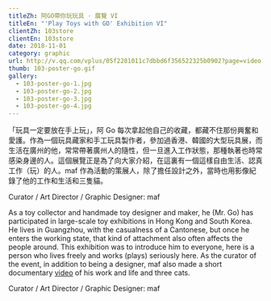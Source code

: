 ```yaml
---
titleZh: 阿GO帶你玩玩具 · 展覽 VI
titleEn: "'Play Toys with GO' Exhibition VI"
clientZh: 103store
clientEn: 103store
date: 2018-11-01
category: graphic
url: http://v.qq.com/vplus/05f2281011c7dbbd6f356522325b0902?page=video
thumb: 103-poster-go.gif
gallery:
  - 103-poster-go-1.jpg
  - 103-poster-go-2.jpg
  - 103-poster-go-3.jpg
  - 103-poster-go-4.jpg
---
```


「玩具一定要放在手上玩」，阿 Go 每次拿起他自己的收藏，都藏不住那份興奮和愛護。作為一個玩具藏家和手工玩具製作者，參加過香港、韓國的大型玩具展，而生活在廣州的他，常常帶著廣州人的隨性，但一旦進入工作狀態，那種執著也時常感染身邊的人。這個展覽正是為了向大家介紹，在這裏有一個這樣自由生活、認真工作（玩）的人。maf 作為活動的策展人，除了擔任設計之外，當時也用影像紀錄了他的工作和生活和三隻貓。

Curator / Art Director / Graphic Designer: maf

<!-- lang -->

As a toy collector and handmade toy designer and maker, he (Mr. Go) has participated in large-scale toy exhibitions in Hong Kong and South Korea. He lives in Guangzhou, with the casualness of a Cantonese, but once he enters the working state, that kind of attachment also often affects the people around. This exhibition was to introduce him to everyone, here is a person who lives freely and works (plays) seriously here. As the curator of the event, in addition to being a designer, maf also made a short documentary [video](http://v.qq.com/vplus/05f2281011c7dbbd6f356522325b0902?page=video) of his work and life and three cats.

Curator / Art Director / Graphic Designer: maf
